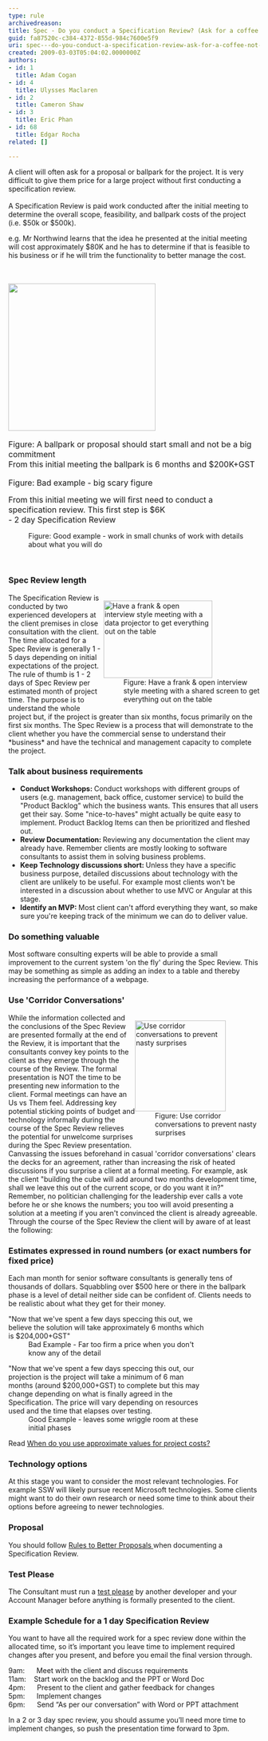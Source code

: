 ```yaml
---
type: rule
archivedreason: 
title: Spec - Do you conduct a Specification Review? (Ask for a coffee not a marriage)
guid: fa87520c-c384-4372-855d-984c7600e5f9
uri: spec---do-you-conduct-a-specification-review-ask-for-a-coffee-not-a-marriage
created: 2009-03-03T05:04:02.0000000Z
authors:
- id: 1
  title: Adam Cogan
- id: 4
  title: Ulysses Maclaren
- id: 2
  title: Cameron Shaw
- id: 3
  title: Eric Phan
- id: 68
  title: Edgar Rocha
related: []

---
```



A client will often ask for a proposal or&#160;ballpark for the project. It is very difficult to give them price for a large project without first conducting a specification review.&#160;<br>​<br>A Specification Review is paid work conducted after the initial meeting to determine the overall scope, feasibility, and ballpark costs of the project (i.e. $50k or $500k).&#160;<div>e.g. Mr Northwind learns that the idea he presented at the initial meeting will cost approximately $80K and he has to determine if that is feasible to his business or if he will trim the functionality to better manage the cost. </div>
<br><excerpt class='endintro'></excerpt><br>
<p align="left"><img src="/PublishingImages/proposal.jpg" alt="" style="width&#58;295px;" /> &#160;</p>
<font class="ms-rteCustom-FigureNormal" size="+0">Figure&#58; A ballpark or proposal should start small and not be a big commitment</font><br><font class="ms-rteCustom-GreyBox" size="+0">From this initial meeting the ballpark is 6 months and $200K+GST<br></font><br><font class="ms-rteCustom-FigureBad" size="+0">Figure&#58; Bad example - big scary figure </font><p><font class="ms-rteCustom-GreyBox" size="+0">From this initial meeting we will first need to conduct a specification review. This first step is $6K<br>- 2 day&#160;Specification Review&#160;</font></p><dd class="ssw15-rteElement-FigureGood">Figure&#58; Good example - work in small chunks of work with details about what you will do</dd>
<p><strong><br></strong></p><h3 class="ssw15-rteElement-H3">Spec R​​​eview length</h3>
<dl class="image" style="width&#58;313px;clear&#58;right;float&#58;right;"><dt><img class="ms-rteCustom-ImageArea" alt="Have a frank &amp; open interview style meeting with a data projector to get everything out on the table" src="/PublishingImages/ProjectManagement_OpenMeeting.jpg" border="0" style="width&#58;218px;height&#58;155px;" /> </dt>
<dd><span class="ms-rteCustom-FigureNormal">Figure&#58; Have a frank &amp; open interview style meeting with a shared screen to get everything out on the table</span> </dd></dl>
<p>The Specification Review is conducted by two experienced developers at the client premises in close consultation with the client. The time allocated for a Spec Review is generally 1 - 5 days depending on initial expectations of the project. The rule of thumb is 1 - 2 days of&#160;Spec Review per estimated month of project time. The purpose is to understand the whole project but, if the project is greater than six months, focus primarily on the first six months. The Spec Review is a process that will demonstrate to the client whether you have the commercial sense to understand their *business* and have the technical and management capacity to complete the project.<br></p>
<h3 class="ssw15-rteElement-H3">Talk about ​​business requirements<br></h3>
<ul><li><strong>Conduct Workshops&#58; </strong>Conduct workshops with different groups of users (e.g. management, back office, customer service) to build the &quot;Product Backlog&quot; which the business wants. This ensures that&#160;all users get their say. Some &quot;nice-to-haves&quot; might actually be quite easy to implement. Product Backlog Items can then be prioritized and fleshed out. </li>
<li><strong>Review Documentation&#58; </strong>Reviewing any documentation the client may already have. Remember clients are mostly looking to software consultants to assist them in solving business problems. </li>
<li><strong>Keep&#160;Technology discussions short&#58; </strong>Unless they have a specific business purpose, detailed discussions about technology with the client&#160;are unlikely to be useful. For example most clients won't be interested in a discussion about whether to use MVC or Angular at this stage. </li><li><strong>Identify an MVP&#58; </strong>Most client can't afford everything they want, so make sure you're keeping track of the minimum we can do to deliver value.​<br></li></ul>
<h3 class="ssw15-rteElement-H3">Do some​​thing valuable </h3>
<p>Most software consulting experts&#160;will be able to provide a small improvement to the current system 'on the fly' during the Spec Review. This may be something as simple as adding an index to a table and thereby increasing the performance of a webpage. </p>
<h3 class="ssw15-rteElement-H3">Use 'Corridor Convers​​​ations' </h3>
<dl class="image" style="width&#58;250px;clear&#58;right;float&#58;right;"><dt><img class="ms-rteCustom-ImageArea" alt="Use corridor conversations to prevent nasty surprises" src="/PublishingImages/ProjectManagement_Suprise.jpg" border="0" style="width&#58;182px;" /> </dt>
<dd><span class="ms-rteCustom-FigureNormal">Figure&#58; Use corridor conversations to prevent nasty surprises </span></dd></dl>
<p>While the information collected and the conclusions of the Spec Review are presented formally at the end of the Review,&#160;it is important that the consultants&#160;convey key points to the client as they emerge through the course of the Review. The formal presentation is NOT the time to be presenting new information to the client. Formal meetings can have an Us vs Them feel. Addressing key potential sticking points of budget and technology informally during the course of the Spec Review relieves the potential for unwelcome surprises during the Spec Review presentation. Canvassing the issues beforehand in casual 'corridor conversations' clears the decks for an agreement, rather than increasing the risk of heated discussions if you surprise a client at a formal meeting. For example, ask the client &quot;building the cube will add around two months development time, shall we leave this out of the current scope, or do you want it in?&quot; Remember, no politician challenging for the leadership ever calls a vote before he or she knows the numbers; you too will avoid presenting a solution at a meeting if you aren't convinced the client is already agreeable. Through the course of the Spec Review the client will by aware of at least the following&#58; </p>
<h3 class="ssw15-rteElement-H3">Estimates&#160;expressed in round numbers (or exact numbers for fixed price) </h3>
<p>Each man month for senior software consultants is generally tens of thousands of dollars. Squabbling over $500 here or there in the ballpark phase is a level of detail neither side can be confident of. Clients needs to be realistic about what they get for their money. </p>
<dl class="badCode" style="margin-right&#58;20%;"><dt>&quot;Now that we've spent a few days speccing this out, we believe the solution will take approximately 6 months which is $204,000+GST&quot; </dt>
<dd>Bad Example - Far too firm a price when you don't know any of the detail </dd></dl>
<dl class="goodCode" style="margin-right&#58;20%;"><dt>&quot;Now that we've spent a few days speccing this out, our projection is the project will take a minimum of 6 man months (around $200,000+GST) to complete but this may change depending on what is finally agreed in the Specification. The price will vary depending on resources used and the time that elapses over testing. <br></dt>
<dd>Good Example - leaves some wriggle room at these initial phases </dd></dl>
<p>Read <a href="http&#58;//www.ssw.com.au/ssw/standardsinternal/inductiontraining/inductionsalespeople.aspx#Use-approximate-values">When do you use approximate values for project costs?</a>​<br></p>
<h3 class="ssw15-rteElement-H3">Technology o​​ptions </h3>
<p>At this stage you want to consider the most relevant technologies. For example SSW will likely pursue recent Microsoft technologies. Some clients might want to do their own research or need some time to think about their options before agreeing to newer technologies. </p>
<h3 class="ssw15-rteElement-H3">Proposal​​<br></h3>
<p>You should follow <a href="http&#58;//www.ssw.com.au/ssw/Standards/Rules/RulesToBetterProposals.aspx">Rules to Better Proposals </a>when documenting a Specification Review.</p>
<h3 class="ssw15-rteElement-H3">Test Please​​ </h3>
<p>The Consultant&#160;must run a <a href="/_layouts/15/FIXUPREDIRECT.ASPX?WebId=3dfc0e07-e23a-4cbb-aac2-e778b71166a2&amp;TermSetId=07da3ddf-0924-4cd2-a6d4-a4809ae20160&amp;TermId=d66a9404-2ca9-4d19-ad6c-df1618b4fc28">test please</a> by another ​developer and your Account Manager&#160;before anything is formally presented to the client.</p><h3 class="ssw15-rteElement-H3">Example Sc​​hedule for a 1 day Specification&#160;Review<br></h3><p>You want to have all the required work for a spec review done within the allocated time, so it’s important you leave time to implement required changes after you present, and before you email the final version through.<br></p><p>9am&#58;&#160;&#160;&#160;&#160;&#160; Meet with the client and discuss requirements<br>11am&#58;&#160;&#160;&#160; Start work on the backlog and the PPT or Word Doc<br>4pm&#58;&#160;&#160;&#160;&#160;&#160; Present to the client and gather feedback for changes<br>5pm&#58;&#160;&#160;&#160;&#160;&#160; Implement changes<br>6pm&#58;&#160;&#160;&#160;&#160;&#160; Send “As per our conversation” with Word or PPT attachment<br></p><p>In a 2 or 3 day spec review, you should assume you’ll need more time to implement changes, so push the presentation time forward to 3pm.<br></p>



